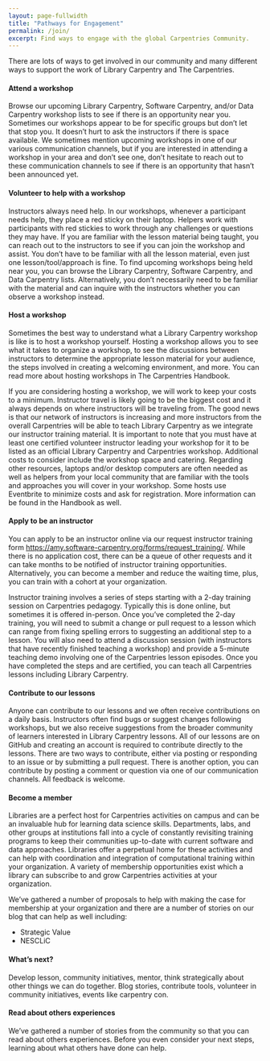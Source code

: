 ```yaml
---
layout: page-fullwidth
title: "Pathways for Engagement"
permalink: /join/
excerpt: Find ways to engage with the global Carpentries Community.
---
```


There are lots of ways to get involved in our community and many different ways to support the work of Library Carpentry and The Carpentries.  

#### Attend a workshop  
Browse our upcoming Library Carpentry, Software Carpentry, and/or Data Carpentry workshop lists to see if there is an opportunity near you. Sometimes our workshops appear to be for specific groups but don’t let that stop you. It doesn’t hurt to ask the instructors if there is space available. We sometimes mention upcoming workshops in one of our various communication channels, but if you are interested in attending a workshop in your area and don’t see one, don’t hesitate to reach out to these communication channels to see if there is an opportunity that hasn’t been announced yet.

#### Volunteer to help with a workshop  
Instructors always need help. In our workshops, whenever a participant needs help, they place a red sticky on their laptop. Helpers work with participants with red stickies to work through any challenges or questions they may have. If you are familiar with the lesson material being taught, you can reach out to the instructors to see if you can join the workshop and assist. You don’t have to be familiar with all the lesson material, even just one lesson/tool/approach is fine. To find upcoming workshops being held near you, you can browse the Library Carpentry, Software Carpentry, and Data Carpentry lists. Alternatively, you don’t necessarily need to be familiar with the material and can inquire with the instructors whether you can observe a workshop instead.

#### Host a workshop  
Sometimes the best way to understand what a Library Carpentry workshop is like is to host a workshop yourself. Hosting a workshop allows you to see what it takes to organize a workshop, to see the discussions between instructors to determine the appropriate lesson material for your audience, the steps involved in creating a welcoming environment, and more. You can read more about hosting workshops in The Carpentries Handbook. 

If you are considering hosting a workshop, we will work to keep your costs to a minimum. Instructor travel is likely going to be the biggest cost and it always depends on where instructors will be traveling from. The good news is that our network of instructors is increasing and more instructors from the overall Carpentries will be able to teach Library Carpentry as we integrate our instructor training material. It is important to note that you must have at least one certified volunteer instructor leading your workshop for it to be listed as an official Library Carpentry and Carpentries workshop. Additional costs to consider include the workshop space and catering. Regarding other resources, laptops and/or desktop computers are often needed as well as helpers from your local community that are familiar with the tools and approaches you will cover in your workshop. Some hosts use Eventbrite to minimize costs and ask for registration. More information can be found in the Handbook as well.

#### Apply to be an instructor  
You can apply to be an instructor online via our request instructor training form https://amy.software-carpentry.org/forms/request_training/. While there is no application cost, there can be a queue of other requests and it can take months to be notified of instructor training opportunities. Alternatively, you can become a member and reduce the waiting time, plus, you can train with a cohort at your organization. 

Instructor training involves a series of steps starting with a 2-day training session on Carpentries pedagogy. Typically this is done online, but sometimes it is offered in-person. Once you’ve completed the 2-day training, you will need to submit a change or pull request to a lesson which can range from fixing spelling errors to suggesting an additional step to a lesson. You will also need to attend a discussion session (with instructors that have recently finished teaching a workshop) and provide a 5-minute teaching demo involving one of the Carpentries lesson episodes. Once you have completed the steps and are certified, you can teach all Carpentries lessons including Library Carpentry.

#### Contribute to our lessons  
Anyone can contribute to our lessons and we often receive contributions on a daily basis. Instructors often find bugs or suggest changes following workshops, but we also receive suggestions from the broader community of learners interested in Library Carpentry lessons. All of our lessons are on GitHub and creating an account is required to contribute directly to the lessons. There are two ways to contribute, either via posting or responding to an issue or by submitting a pull request. There is another option, you can contribute by posting a comment or question via one of our communication channels. All feedback is welcome.

#### Become a member  
Libraries are a perfect host for Carpentries activities on campus and can be an invaluable hub for learning data science skills. Departments, labs, and other groups at institutions fall into a cycle of constantly revisiting training programs to keep their communities up-to-date with current software and data approaches. Libraries offer a perpetual home for these activities and can help with coordination and integration of computational training within your organization. A variety of membership opportunities exist which a library can subscribe to and grow Carpentries activities at your organization.

We’ve gathered a number of proposals to help with making the case for membership at your organization and there are a number of stories on our blog that can help as well including:

* Strategic Value
* NESCLiC

#### What’s next?  
Develop lesson, community initiatives, mentor, think strategically about other things we can do together. Blog stories, contribute tools, volunteer in community initiatives, events like carpentry con.

#### Read about others experiences  
We’ve gathered a number of stories from the community so that you can read about others experiences. Before you even consider your next steps, learning about what others have done can help. 

